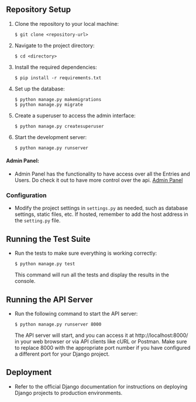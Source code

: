 ## Repository Setup

1. Clone the repository to your local machine:

   ```
   $ git clone <repository-url>
   ```

2. Navigate to the project directory:

   ```
   $ cd <directory>
   ```

3. Install the required dependencies:

   ```
   $ pip install -r requirements.txt
   ```

4. Set up the database:

   ```
   $ python manage.py makemigrations
   $ python manage.py migrate
   ```

5. Create a superuser to access the admin interface:

   ```
   $ python manage.py createsuperuser
   ```

6. Start the development server:

   ```
   $ python manage.py runserver
   ```

#### Admin Panel:

- Admin Panel has the functionality to have access over all the Entries and Users. Do check it out to have more control over the api. [Admin Panel](http://localhost:8000/admin)

### Configuration

- Modify the project settings in `settings.py` as needed, such as database settings, static files, etc. If hosted, remember to add the host address in the `setting.py` file.

## Running the Test Suite

- Run the tests to make sure everything is working correctly:

  ```
  $ python manage.py test
  ```

  This command will run all the tests and display the results in the console.

## Running the API Server

- Run the following command to start the API server:
  ```
  $ python manage.py runserver 8000
  ```
  The API server will start, and you can access it at http://localhost:8000/ in your web browser or via API clients like cURL or Postman.
  Make sure to replace 8000 with the appropriate port number if you have configured a different port for your Django project.

## Deployment

- Refer to the official Django documentation for instructions on deploying Django projects to production environments.
